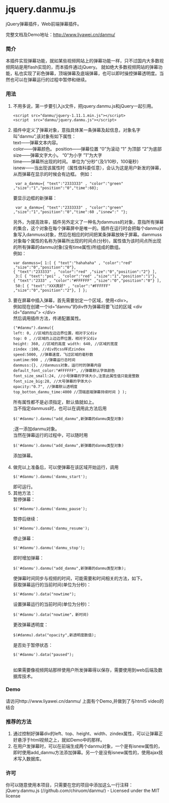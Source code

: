 # jquery.danmu.js
jQuery弹幕插件，Web前端弹幕插件。

完整文档及Demo地址：http://www.liyawei.cn/danmu/

<h3>简介</h3>

本插件实现弹幕功能，就如某些视频网站上的弹幕功能一样，只不过国内大多数视频网站是用flash实现的，而本插件通过jQuery。
就如绝大多数视频网站的弹幕功能，私也实现了彩色弹幕，顶端弹幕及底端弹幕，也可以即时操控弹幕透明度。当然也可以在弹幕运行的过程中暂停和继续。

<h3>用法</h3>

<p>
              <ol>
            <li>不用多说，第一步要引入js文件，把jquery.danmu.js和jQuery一起引用。
<pre><code class="language-html">&lt;script src=&quot;danmu/jquery-1.11.1.min.js&quot;&gt;&lt;/script&gt; 
&lt;script  src=&quot;danmu/jquery.danmu.js&quot;&gt;&lt;/script&gt;</code></pre>
            </li>
            <li>
              插件中定义了弹幕对象，意指具体某一条弹幕及起信息，对象名字叫”danmu”,该对象有如下属性：<br> 
              text——弹幕文本内容。 <br>
              color——弹幕颜色。 position——弹幕位置 “0”为滚动 “1” 为顶部 “2”为底部 <br>
              size——弹幕文字大小。 “0”为小字 ”1”为大字<br> 
              time——弹幕所出现的时间。 单位为”分秒“（及1/10秒，100毫秒）<br>
              isnew——当出现该属性时（属性值科委任意），会认为这是用户新发的弹幕，从而弹幕在显示的时候会有边框。
               例如：
               <pre><code class="language-js"> var a_danmu={ &quot;text&quot;:&quot;2333333&quot; , &quot;color&quot;:&quot;green&quot; ,&quot;size&quot;:&quot;1&quot;,&quot;position&quot;:&quot;0&quot;,&quot;time&quot;:60}; </code></pre>
               要显示边框的新弹幕：
                    <pre><code class="language-js"> var a_danmu={ &quot;text&quot;:&quot;2333333&quot; , &quot;color&quot;:&quot;green&quot; ,&quot;size&quot;:&quot;1&quot;,&quot;position&quot;:&quot;0&quot;,&quot;time&quot;:60 ,&quot;isnew&quot;:&quot; &quot;}; </code></pre>
               另外，为提高效率，插件另外定义了一种名为danmuss的对象，意指所有弹幕的集合，这个对象在每个弹幕屏中是唯一的。插件在运行时会把每个danmu对象写入danmuss对象，然后在相应的时间把某条弹幕放映于屏幕。dammuss对象每个属性的名称为弹幕所出现的时间点(分秒)，属性值为该时间点所出现的所有弹幕的danmu对象(没有time属性)所组成的数组。<br>
               例如： 
<pre><code class="language-js">var danmuss={ 1:[ { &quot;text&quot;:&quot;hahahaha&quot; , &quot;color&quot;:&quot;red&quot; ,&quot;size&quot;:&quot;0&quot;,&quot;position&quot;:&quot;0&quot;}, <br>{ &quot;text&quot;:&quot;233333&quot; , &quot;color&quot;:&quot;red&quot; ,&quot;size&quot;:&quot;0&quot;,&quot;position&quot;:&quot;2&quot;} ],<br> 3:[ { &quot;text&quot;:&quot;poi&quot; , &quot;color&quot;:&quot;red&quot; ,&quot;size&quot;:&quot;1&quot;,&quot;position&quot;:&quot;1&quot;}, <br>{ &quot;text&quot;:&quot;2333&quot; , &quot;color&quot;:&quot;#FFFFFF&quot; ,&quot;size&quot;:&quot;0&quot;,&quot;position&quot;:&quot;0&quot;} ],<br> 50:[ { &quot;text&quot;:&quot;XXX真好&quot; , &quot;color&quot;:&quot;#FFFFFF&quot; ,&quot;size&quot;:&quot;0&quot;,&quot;position&quot;:&quot;2&quot;}, ] };</code></pre> 
            </li>
            <li>
            要在屏幕中插入弹幕，首先需要划定一个区域，使用&lt;div&gt;。 <br>例如现在创建一个id=”danmu”的div作为弹幕将要飞过的区域 &lt;div id=&quot;danmu&quot;&gt; &lt;/div&gt; <br>然后调用插件方法，传递配置属性。<br>
<pre><code class="language-js">(&quot;#danmu&quot;).danmu({
left: 0, //区域的左边边界位置，相对于父div 
top: 0 , //区域的上边边界位置，相对于父div 
height: 360, //区域的高度 width: 640, //区域的宽度 
zindex :100, //div的css样式zindex
speed:5000, //弹幕速度，飞过区域的毫秒数 
sumtime:900 , //弹幕运行总时间
danmuss:{}, //danmuss对象，运行时的弹幕内容 
default_font_color:&quot;#FFFFFF&quot;, //弹幕默认字体颜色 
font_size_small:24, //小号弹幕的字体大小,注意此属性值只能是整数
font_size_big:28, //大号弹幕的字体大小 
opacity:&quot;0.7&quot;, //弹幕默认透明度 
top_botton_danmu_time:4000 //顶端底端弹幕持续时间 } );</code></pre> 
所有属性都不是必须指定，默认值就如上。<br>
当不指定danmuss时，也可以在调用此方法后用
<pre><code class="language-js">$('#danmu').danmu(&quot;add_danmu&quot;,新弹幕的danmu类型对象)</code></pre>
;逐一添加danmu对象。 <br>
当然在弹幕运行的过程中，可以随时用 <pre><code class="language-js">$('#danmu').danmu(&quot;add_danmu&quot;,新弹幕的danmu类型对象) </code></pre>添加弹幕。 <br>
<br> 
</li>
<li>
做完以上准备后，可以使弹幕在该区域开始运行，调用<pre><code class="language-js">$('#danmu').danmu('danmu_start'); </code></pre>即可运行。<br> 
</li>
<li>
其他方法：<br> 暂停弹幕：<pre><code class="language-js">$('#danmu').danmu('danmu_pause'); </code></pre> 
暂停后继续：<pre><code class="language-js">$('#danmu').danmu('danmu_resume'); </code></pre>
停止弹幕：<pre><code class="language-js">$('#danmu').danmu('danmu_stop');  </code></pre>
即时增加弹幕：<pre><code class="language-js">$('#danmu').danmu(&quot;add_danmu&quot;,新弹幕的danmu类型对象); </code></pre>使弹幕时间同步与视频的时间，可能需要和时间相关的方法，如下。<br>
获取弹幕运行的当前时间(单位为分秒)：<pre><code class="language-js">$('#danmu').data(&quot;nowtime&quot;); </code></pre> 
设置弹幕运行的当前时间(单位为分秒)：<pre><code class="language-js">$('#danmu').data(&quot;nowtime&quot;，新时间)  </code></pre> 
更改弹幕透明度：<pre><code class="language-js">$(#danmu).data(&quot;opacity&quot;,新透明度数值);</code></pre> 是否处于暂停状态：<pre><code class="language-js">$('#danmu').data("paused");</code></pre>
<br>如果需要像视频网站那样使用户所发弹幕得以保存，需要使用到web后端及数据库技术。

</li>
</ol>
<h3>Demo</h3>
<p>请访问http://www.liyawei.cn/danmu/  上面有个Demo,并做到了与html5 video的结合</p> 
<h3>推荐的方法</h3>
<ol>
<li>
 通过控制好弹幕div的left、top、height、width、zindex属性，可以让弹幕正好悬浮于html视频之上，就如Demo中的那样。
</li>
<li>
在用户发弹幕时，可以在前端生成两个danmu对象，一个是有isnew属性的，即时使用add_danmu方法添加弹幕。另一个是没有isnew属性的，使用ajax技术写入数据库。
</li>
</ol>
<h3>许可</h3>
<p>你可以随意使用本项目，只需要在您的项目中添加这么一行注释：<br>
jQuery.danmu.js (//github.com/chiruom/danmu/) - Licensed under the MIT license</p> 
